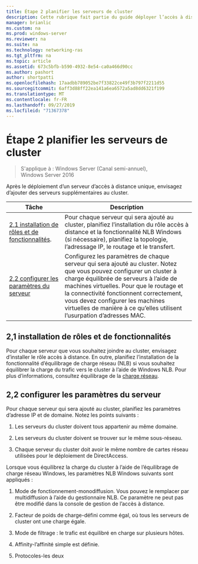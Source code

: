 ```yaml
---
title: Étape 2 planifier les serveurs de cluster
description: Cette rubrique fait partie du guide déployer l’accès à distance dans un cluster dans Windows Server 2016.
manager: brianlic
ms.custom: na
ms.prod: windows-server
ms.reviewer: na
ms.suite: na
ms.technology: networking-ras
ms.tgt_pltfrm: na
ms.topic: article
ms.assetid: 673c5bfb-b590-4932-8e54-ca0a466d90cc
ms.author: pashort
author: shortpatti
ms.openlocfilehash: 17aadbb789052be7f33822ce49f3b797f2211d55
ms.sourcegitcommit: 6aff3d88ff22ea141a6ea6572a5ad8dd6321f199
ms.translationtype: MT
ms.contentlocale: fr-FR
ms.lasthandoff: 09/27/2019
ms.locfileid: "71367378"
---
```

# <a name="step-2-plan-cluster-servers"></a>Étape 2 planifier les serveurs de cluster

>S'applique à : Windows Server (Canal semi-annuel), Windows Server 2016

Après le déploiement d’un serveur d’accès à distance unique, envisagez d’ajouter des serveurs supplémentaires au cluster.  
  
|Tâche|Description|  
|----|--------|  
|[2,1 installation de rôles et de fonctionnalités](#BKMK_Install).|Pour chaque serveur qui sera ajouté au cluster, planifiez l’installation du rôle accès à distance et la fonctionnalité NLB Windows (si nécessaire), planifiez la topologie, l’adressage IP, le routage et le transfert.|  
|[2,2 configurer les paramètres du serveur](#BKMK_Config)|Configurez les paramètres de chaque serveur qui sera ajouté au cluster. Notez que vous pouvez configurer un cluster à charge équilibrée de serveurs à l’aide de machines virtuelles. Pour que le routage et la connectivité fonctionnent correctement, vous devez configurer les machines virtuelles de manière à ce qu’elles utilisent l’usurpation d’adresses MAC.|  
  
## <a name="BKMK_Install"></a>2,1 installation de rôles et de fonctionnalités  
Pour chaque serveur que vous souhaitez joindre au cluster, envisagez d’installer le rôle accès à distance. En outre, planifiez l’installation de la fonctionnalité d’équilibrage de charge réseau (NLB) si vous souhaitez équilibrer la charge du trafic vers le cluster à l’aide de Windows NLB. Pour plus d’informations, consultez équilibrage de la [charge réseau](https://technet.microsoft.com/windows-server-docs/networking/technologies/network-load-balancing).  
  
## <a name="BKMK_Config"></a>2,2 configurer les paramètres du serveur  
Pour chaque serveur qui sera ajouté au cluster, planifiez les paramètres d’adresse IP et de domaine. Notez les points suivants :  
  
1.  Les serveurs du cluster doivent tous appartenir au même domaine.  
  
2.  Les serveurs du cluster doivent se trouver sur le même sous-réseau.  
  
3.  Chaque serveur du cluster doit avoir le même nombre de cartes réseau utilisées pour le déploiement de DirectAccess.  
  
Lorsque vous équilibrez la charge du cluster à l’aide de l’équilibrage de charge réseau Windows, les paramètres NLB Windows suivants sont appliqués :  
  
1.  Mode de fonctionnement-monodiffusion. Vous pouvez le remplacer par multidiffusion à l’aide du gestionnaire NLB. Ce paramètre ne peut pas être modifié dans la console de gestion de l’accès à distance.  
  
2.  Facteur de poids de charge-défini comme égal, où tous les serveurs de cluster ont une charge égale.  
  
3.  Mode de filtrage : le trafic est équilibré en charge sur plusieurs hôtes.  
  
4.  Affinity-l’affinité simple est définie.  
  
5.  Protocoles-les deux  

